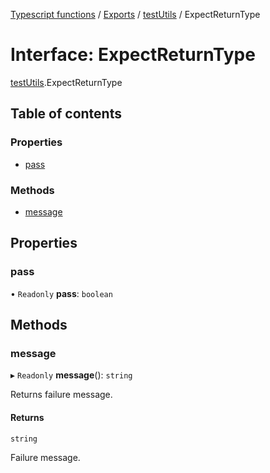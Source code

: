 [Typescript functions](../index.md) / [Exports](../modules.md) / [testUtils](../modules/testUtils.md) / ExpectReturnType

# Interface: ExpectReturnType

[testUtils](../modules/testUtils.md).ExpectReturnType

## Table of contents

### Properties

- [pass](testUtils.ExpectReturnType.md#pass)

### Methods

- [message](testUtils.ExpectReturnType.md#message)

## Properties

### pass

• `Readonly` **pass**: `boolean`

## Methods

### message

▸ `Readonly` **message**(): `string`

Returns failure message.

#### Returns

`string`

Failure message.
